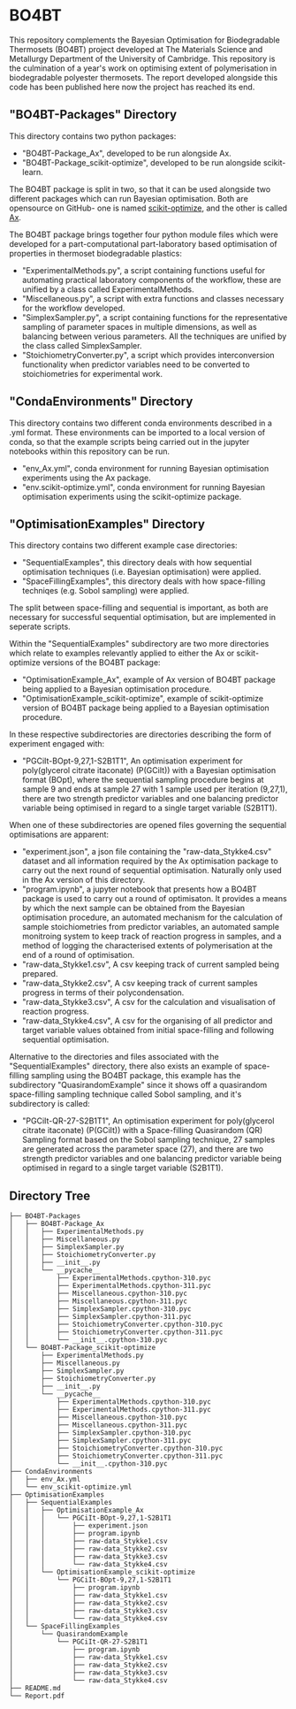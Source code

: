 # BO4BT
This repository complements the Bayesian Optimisation for Biodegradable Thermosets (BO4BT) project developed at The Materials Science and Metallurgy Department of the University of Cambridge. This repository is the culmination of a year's work on optimising extent of polymerisation in biodegradable polyester thermosets. The report developed alongside this code has been published here now the project has reached its end.

## "BO4BT-Packages" Directory
This directory contains two python packages:
* "BO4BT-Package_Ax", developed to be run alongside Ax.
* "BO4BT-Package_scikit-optimize", developed to be run alongside scikit-learn.

The BO4BT package is split in two, so that it can be used alongside two different packages which can run Bayesian optimisation. Both are opensource on GitHub- one is named [scikit-optimize](https://scikit-optimize.github.io/stable/#), and the other is called [Ax](https://github.com/facebook/Ax).

 The BO4BT package brings together four python module files which were developed for a part-computational part-laboratory based optimisation of properties in thermoset biodegradable plastics:
* "ExperimentalMethods.py", a script containing functions useful for automating practical laboratory components of the workflow, these are unified by a class called ExperimentalMethods.
* "Miscellaneous.py", a script with extra functions and classes necessary for the workflow developed.
* "SimplexSampler.py", a script containing functions for the representative sampling of parameter spaces in multiple dimensions, as well as balancing between verious parameters. All the techniques are unified by the class called SimplexSampler.
* "StoichiometryConverter.py", a script which provides interconversion functionality when predictor variables need to be converted to stoichiometries for experimental work.

## "CondaEnvironments" Directory
This directory contains two different conda environments described in a .yml format. These environments can be imported to a local version of conda, so that the example scripts being carried out in the jupyter notebooks within this repository can be run.
* "env_Ax.yml", conda environment for running Bayesian optimisation experiments using the Ax package.
* "env.scikit-optimize.yml", conda environment for running Bayesian optimisation experiments using the scikit-optimize package.

## "OptimisationExamples" Directory
This directory contains two different example case directories:
* "SequentialExamples", this directory deals with how sequential optimisation techniques (i.e. Bayesian optimisation) were applied.
* "SpaceFillingExamples", this directory deals with how space-filling techniqes (e.g. Sobol sampling) were applied.

The split between space-filling and sequential is important, as both are necessary for successful sequential optimisation, but are implemented in seperate scripts.

Within the "SequentialExamples" subdirectory are two more directories which relate to examples relevantly applied to either the Ax or scikit-optimize versions of the BO4BT package:
* "OptimisationExample_Ax", example of Ax version of BO4BT package being applied to a Bayesian optimisation procedure.
* "OptimisationExample_scikit-optimize", example of scikit-optimize version of BO4BT package being applied to a Bayesian optimisation procedure.

In these respective subdirectories are directories describing the form of experiment engaged with:
* "PGCiIt-BOpt-9,27,1-S2B1T1", An optimisation experiment for poly(glycerol citrate itaconate) (P(GCiIt)) with a Bayesian optimisation format (BOpt), where the sequential sampling procedure begins at sample 9 and ends at sample 27 with 1 sample used per iteration (9,27,1), there are two strength predictor variables and one balancing predictor variable being optimised in regard to a single target variable (S2B1T1).

When one of these subdirectories are opened files governing the sequential optimisations are apparent:
* "experiment.json", a json file containing the "raw-data_Stykke4.csv" dataset and all information required by the Ax optimisation package to carry out the next round of sequential optimisation. Naturally only used  in the Ax version of this directory.
* "program.ipynb", a jupyter notebook that presents how a BO4BT package is used to carry out a round of optimisaton. It provides a means by which the next sample can be obtained from the Bayesian optimisation procedure, an automated mechanism for the calculation of sample stoichiometries from predictor variables, an automated sample monitroing system to keep track of reaction progress in samples, and a method of logging the characterised extents of polymerisation at the end of a round of optimisation.
* "raw-data_Stykke1.csv", A csv keeping track of current sampled being prepared.
* "raw-data_Stykke2.csv", A csv keeping track of current samples progress in terms of their polycondensation.
* "raw-data_Stykke3.csv", A csv for the calculation and visualisation of reaction progress.
* "raw-data_Stykke4.csv", A csv for the organising of all predictor and target variable values obtained from initial space-filling and following sequential optimisation.

Alternative to the directories and files associated with the "SequentialExamples" directory, there also exists an example of space-filling sampling using the BO4BT package, this example has the subdirectory "QuasirandomExample" since it shows off a quasirandom space-filling sampling technique called Sobol sampling, and it's subdirectory is called:
* "PGCiIt-QR-27-S2B1T1", An optimisation experiment for poly(glycerol citrate itaconate) (P(GCiIt)) with a Space-filling Quasirandom (QR) Sampling format based on the Sobol sampling technique, 27 samples are generated across the parameter space (27), and there are two strength predictor variables and one balancing predictor variable being optimised in regard to a single target variable (S2B1T1).

## Directory Tree
```
├── BO4BT-Packages
│   ├── BO4BT-Package_Ax
│   │   ├── ExperimentalMethods.py
│   │   ├── Miscellaneous.py
│   │   ├── SimplexSampler.py
│   │   ├── StoichiometryConverter.py
│   │   ├── __init__.py
│   │   └── __pycache__
│   │       ├── ExperimentalMethods.cpython-310.pyc
│   │       ├── ExperimentalMethods.cpython-311.pyc
│   │       ├── Miscellaneous.cpython-310.pyc
│   │       ├── Miscellaneous.cpython-311.pyc
│   │       ├── SimplexSampler.cpython-310.pyc
│   │       ├── SimplexSampler.cpython-311.pyc
│   │       ├── StoichiometryConverter.cpython-310.pyc
│   │       ├── StoichiometryConverter.cpython-311.pyc
│   │       └── __init__.cpython-310.pyc
│   └── BO4BT-Package_scikit-optimize
│       ├── ExperimentalMethods.py
│       ├── Miscellaneous.py
│       ├── SimplexSampler.py
│       ├── StoichiometryConverter.py
│       ├── __init__.py
│       └── __pycache__
│           ├── ExperimentalMethods.cpython-310.pyc
│           ├── ExperimentalMethods.cpython-311.pyc
│           ├── Miscellaneous.cpython-310.pyc
│           ├── Miscellaneous.cpython-311.pyc
│           ├── SimplexSampler.cpython-310.pyc
│           ├── SimplexSampler.cpython-311.pyc
│           ├── StoichiometryConverter.cpython-310.pyc
│           ├── StoichiometryConverter.cpython-311.pyc
│           └── __init__.cpython-310.pyc
├── CondaEnvironments
│   ├── env_Ax.yml
│   └── env_scikit-optimize.yml
├── OptimisationExamples
│   ├── SequentialExamples
│   │   ├── OptimisationExample_Ax
│   │   │   └── PGCiIt-BOpt-9,27,1-S2B1T1
│   │   │       ├── experiment.json
│   │   │       ├── program.ipynb
│   │   │       ├── raw-data_Stykke1.csv
│   │   │       ├── raw-data_Stykke2.csv
│   │   │       ├── raw-data_Stykke3.csv
│   │   │       └── raw-data_Stykke4.csv
│   │   └── OptimisationExample_scikit-optimize
│   │       └── PGCiIt-BOpt-9,27,1-S2B1T1
│   │           ├── program.ipynb
│   │           ├── raw-data_Stykke1.csv
│   │           ├── raw-data_Stykke2.csv
│   │           ├── raw-data_Stykke3.csv
│   │           └── raw-data_Stykke4.csv
│   └── SpaceFillingExamples
│       └── QuasirandomExample
│           └── PGCiIt-QR-27-S2B1T1
│               ├── program.ipynb
│               ├── raw-data_Stykke1.csv
│               ├── raw-data_Stykke2.csv
│               ├── raw-data_Stykke3.csv
│               └── raw-data_Stykke4.csv
├── README.md
└── Report.pdf
```

